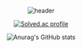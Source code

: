 <div align="center">
  
<!---
Rhode-park/Rhode-park is a ✨ special ✨ repository because its `README.md` (this file) appears on your GitHub profile.
You can click the Preview link to take a look at your changes.
--->

![header](https://capsule-render.vercel.app/api?type=Waving&height=200&color=gradient&customColorList=0&text=기타치는&nbsp;개발자&nbsp;Rhode&fontSize=50&fontColor=FFFFFF&fontAlign=70&fontAlignY=40)


[![Solved.ac
profile](http://mazassumnida.wtf/api/v2/generate_badge?boj=hodoo170227)](https://solved.ac/hodoo170227)

![Anurag's GitHub stats](https://github-readme-stats.vercel.app/api?username=Rhode-park&theme=swift&show_icons=true)

  
</div>
